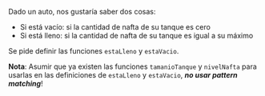 Dado un auto, nos gustaría saber dos cosas:

* Si está vacío: si la cantidad de nafta de su tanque es cero
* Si está lleno: si la cantidad de nafta de su tanque es igual a su máximo

Se pide definir las funciones `estaLleno` y `estaVacio`.

**Nota**: Asumir que ya existen las funciones `tamanioTanque` y `nivelNafta` para usarlas en las definiciones de `estaLleno` y `estaVacio`, ***no usar pattern matching***!